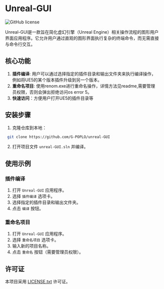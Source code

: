# Unreal-GUI

![GitHub license](https://img.shields.io/github/license/G-POPLO/unreal-GUI.svg) 

Unreal-GUI是一款旨在简化虚幻引擎（Unreal Engine）相关操作流程的图形用户界面应用程序。它允许用户通过直观的图形界面执行复杂的终端命令，而无需直接与命令行交互。

## 核心功能

1. **插件编译**: 用户可以通过选择指定的插件目录和输出文件夹来执行编译操作，例如将UE5的某个版本插件升级到另一个版本。
2. **重命名项目**: 使用renom.exe进行重命名操作，详情方法见readme,需要管理员权限，否则会弹出拒绝访问os error 5。
3. **快速访问**：方便用户打开UE5的插件目录等

## 安装步骤

1. 克隆仓库到本地：
```bash
 git clone https://github.com/G-POPLO/unreal-GUI
```
2. 打开项目文件 `unreal-GUI.sln` 并编译。

## 使用示例

### 插件编译
1. 打开 `Unreal-GUI` 应用程序。
2. 选择 `插件编译` 选项卡。
3. 选择指定的插件目录和输出文件夹。
4. 点击 `编译` 按钮。

### 重命名项目
1. 打开 `Unreal-GUI` 应用程序。
2. 选择 `重命名项目` 选项卡。
3. 输入新的项目名称。
4. 点击 `重命名` 按钮（需要管理员权限）。

## 许可证
本项目采用 [LICENSE.txt](LICENSE.txt) 许可证。




